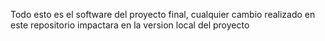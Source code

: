 Todo esto es el software del proyecto final, cualquier cambio realizado en este repositorio impactara en la version local del proyecto 
